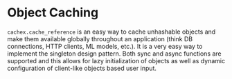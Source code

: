 # Object Caching
`cachex.cache_reference` is an easy way to cache unhashable objects and make them available globally throughout an application (think DB connections, HTTP clients, ML models, etc.). It is a very easy way to implement the singleton design pattern. Both sync and async functions are supported and this allows for lazy initialization of objects as well as dynamic configuration of client-like objects based user input.